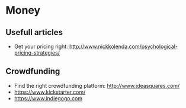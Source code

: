 # Money

## Usefull articles
- Get your pricing right: http://www.nickkolenda.com/psychological-pricing-strategies/

## Crowdfunding
- Find the right crowdfunding platform: http://www.ideasquares.com/
- https://www.kickstarter.com/
- https://www.indiegogo.com 